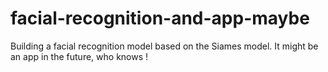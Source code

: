 # facial-recognition-and-app-maybe
Building a facial recognition model based on the Siames model. It might be an app in the future, who knows !
